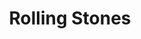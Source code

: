 ---
title: "Rolling Stones"
artist: stones
permalink: /projects/graphics/covers/stones
layout: "bootleg-covers"
excerpt: "Covers for Rolling Stones Tapes"
header:
  overlay_image: /assets/img/graphics/bootleg-covers/artists/stones.jpg
  teaser: /assets/img/graphics/bootleg-covers/artists/stones.jpg
years:
 - 1981
 - 1989
---
